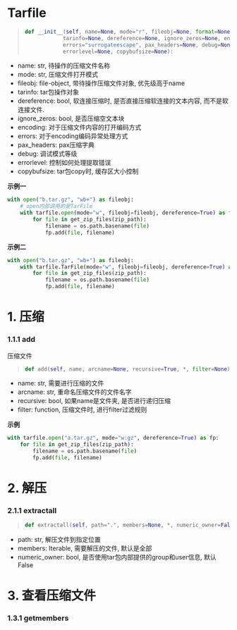 # Tarfile

> ```python
> def __init__(self, name=None, mode="r", fileobj=None, format=None,
>             tarinfo=None, dereference=None, ignore_zeros=None, encoding=None,
>             errors="surrogateescape", pax_headers=None, debug=None,
>             errorlevel=None, copybufsize=None):
> ```

* name: str, 待操作的压缩文件名称
* mode: str, 压缩文件打开模式
* fileobj: file-object, 带待操作压缩文件对象, 优先级高于name
* tarinfo: tar包操作对象
* dereference: bool, 软连接压缩时, 是否直接压缩软连接的文本内容, 而不是软连接文件.
* ignore_zeros: bool, 是否压缩空文本块
* encoding: 对于压缩文件内容的打开编码方式
* errors: 对于encoding编码异常处理方式
* pax_headers: pax压缩字典
* debug: 调试模式等级
* errorlevel: 控制如何处理提取错误
* copybufsize: tar包copy时, 缓存区大小控制

**示例一**

```python
with open("b.tar.gz", "wb+") as fileobj:
    # open内部调用的是TarFile
    with tarfile.open(mode="w", fileobj=fileobj, dereference=True) as fp:
        for file in get_zip_files(zip_path):
            filename = os.path.basename(file)
            fp.add(file, filename)
```

**示例二**

```python
with open("b.tar.gz", "wb+") as fileobj:
    with tarfile.TarFile(mode="w", fileobj=fileobj, dereference=True) as fp:
        for file in get_zip_files(zip_path):
            filename = os.path.basename(file)
            fp.add(file, filename)
```

# 1. 压缩

### 1.1.1 add

压缩文件

> ```python
> def add(self, name, arcname=None, recursive=True, *, filter=None):
> ```

* name: str, 需要进行压缩的文件
* arcname: str, 重命名压缩文件的文件名字
* recursive: bool, 如果name是文件夹, 是否进行递归压缩
* filter: function, 压缩文件时, 进行filter过滤规则

**示例**

```python
with tarfile.open("a.tar.gz", mode="w:gz", dereference=True) as fp:
    for file in get_zip_files(zip_path):
        filename = os.path.basename(file)
        fp.add(file, filename)
```

# 2. 解压

### 2.1.1 extractall

> ```python
> def extractall(self, path=".", members=None, *, numeric_owner=False):
> ```

* path: str, 解压文件到指定位置
* members: Iterable, 需要解压的文件, 默认是全部
* numeric_owner: bool, 是否使用tar包内部提供的group和user信息, 默认False

# 3. 查看压缩文件

### 1.3.1 getmembers

